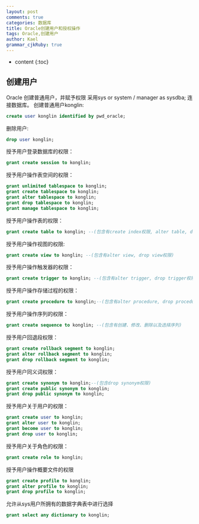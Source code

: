 ```yaml
---
layout: post
comments: true
categories: 数据库
title: Oracle创建用户和授权操作
tags: Oracle,创建用户
author: Kael
grammar_cjkRuby: true
---
```


* content
{:toc}

## 创建用户

Oracle 创建普通用户，并赋予权限
采用sys or system / manager as sysdba; 连接数据库。
创建普通用户konglin: 

```sql
create user konglin identified by pwd_oracle;
```

删除用户:

```sql
drop user konglin;
```

授予用户登录数据库的权限： 

```sql
grant create session to konglin;
```

授予用户操作表空间的权限：

```sql
grant unlimited tablespace to konglin;
grant create tablespace to konglin;
grant alter tablespace to konglin;
grant drop tablespace to konglin;
grant manage tablespace to konglin;
```

授予用户操作表的权限：

```sql
grant create table to konglin; --(包含有create index权限, alter table, drop table权限)
```

授予用户操作视图的权限:

```sql
grant create view to konglin; --(包含有alter view, drop view权限)
```

授予用户操作触发器的权限：

```sql
grant create trigger to konglin; --(包含有alter trigger, drop trigger权限)
```

授予用户操作存储过程的权限：

```sql
grant create procedure to konglin;--(包含有alter procedure, drop procedure 和function 以及 package权限)
```

授予用户操作序列的权限：

```sql
grant create sequence to konglin; --(包含有创建、修改、删除以及选择序列)
```

授予用户回退段权限：

```sql
grant create rollback segment to konglin;
grant alter rollback segment to konglin;
grant drop rollback segment to konglin;
```

授予用户同义词权限：

```sql
grant create synonym to konglin;--(包含drop synonym权限)
grant create public synonym to konglin;
grant drop public synonym to konglin;
```

授予用户关于用户的权限：

```sql
grant create user to konglin;
grant alter user to konglin;
grant become user to konglin;
grant drop user to konglin;
```

授予用户关于角色的权限：

```sql
grant create role to konglin;
```

授予用户操作概要文件的权限

```sql
grant create profile to konglin;
grant alter profile to konglin;
grant drop profile to konglin;
```

允许从sys用户所拥有的数据字典表中进行选择

```sql
grant select any dictionary to konglin;
```